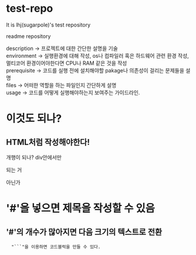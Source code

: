 # test-repo
It is lhj(sugarpole)'s test repository
<!-- code commit test -->
readme repository

description -> 프로젝트에 대한 간단한 설명을 기술</br>
environment -> 실행환경에 대해 작성, os나 컴파일러 혹은 하드웨어 관련 환경 작성, 멀티코어 환경이어야한다면 CPU나 RAM 같은 것을 작성</br>
prerequisite -> 코드를 실행 전에 설치해야할 pakage나 의존성이 걸리는 문제들을 설명</br>
files -> 어떠한 역할을 하는 파일인지 간단하게 설명</br>
usage -> 코드를 어떻게 실행해야하는지 보여주는 가이드라인.</br>


<h1>이것도 되나?</h1>
<h2>HTML처럼 작성해야한다!</h2>
<div>
  개행이 되나?
  div안에서만
  
  되는 거
  
  아닌가
</div>

# '#'을 넣으면 제목을 작성할 수 있음
## '#'의 개수가 많아지면 다음 크기의 텍스트로 전환

```
  "```"을 이용하면 코드블럭을 만들 수 있다. 
```
